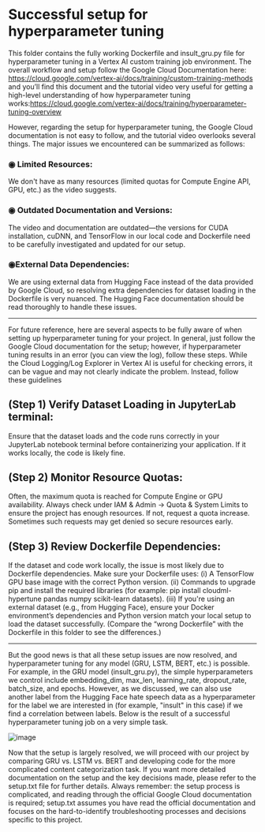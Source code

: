 
# Successful setup for hyperparameter tuning

This folder contains the fully working Dockerfile and insult_gru.py file for hyperparameter tuning in a Vertex AI custom training job environment. The overall workflow and setup follow the Google Cloud Documentation here: https://cloud.google.com/vertex-ai/docs/training/custom-training-methods and you’ll find this document and the tutorial video very useful for getting a high-level understanding of how hyperparameter tuning works:https://cloud.google.com/vertex-ai/docs/training/hyperparameter-tuning-overview

However, regarding the setup for hyperparameter tuning, the Google Cloud documentation is not easy to follow, and the tutorial video overlooks several things. The major issues we encountered can be summarized as follows:

### ◉ Limited Resources:
We don't have as many resources (limited quotas for Compute Engine API, GPU, etc.) as the video suggests.

### ◉ Outdated Documentation and Versions:
The video and documentation are outdated—the versions for CUDA installation, cuDNN, and TensorFlow in our local code and Dockerfile need to be carefully investigated and updated for our setup.

### ◉External Data Dependencies:
We are using external data from Hugging Face instead of the data provided by Google Cloud, so resolving extra dependencies for dataset loading in the Dockerfile is very nuanced. The Hugging Face documentation should be read thoroughly to handle these issues.

---
For future reference, here are several aspects to be fully aware of when setting up hyperparameter tuning for your project.
In general, just follow the Google Cloud documentation for the setup; however, if hyperparameter tuning results in an error (you can view the log), follow these steps. While the Cloud Logging/Log Explorer in Vertex AI is useful for checking errors, it can be vague and may not clearly indicate the problem. Instead, follow these guidelines

## (Step 1) Verify Dataset Loading in JupyterLab terminal:
Ensure that the dataset loads and the code runs correctly in your JupyterLab notebook terminal before containerizing your application. If it works locally, the code is likely fine.

## (Step 2) Monitor Resource Quotas:
Often, the maximum quota is reached for Compute Engine or GPU availability. Always check under IAM & Admin → Quota & System Limits to ensure the project has enough resources. If not, request a quota increase. Sometimes such requests may get denied so secure resources early.

## (Step 3) Review Dockerfile Dependencies:
If the dataset and code work locally, the issue is most likely due to Dockerfile dependencies. Make sure your Dockerfile uses:
(i) A TensorFlow GPU base image with the correct Python version.
(ii) Commands to upgrade pip and install the required libraries (for example:
pip install cloudml-hypertune pandas numpy scikit-learn datasets).
(iii) If you're using an external dataset (e.g., from Hugging Face), ensure your Docker environment’s dependencies and Python version match your local setup to load the dataset successfully.
(Compare the “wrong Dockerfile” with the Dockerfile in this folder to see the differences.)

---
But the good news is that all these setup issues are now resolved, and hyperparameter tuning for any model (GRU, LSTM, BERT, etc.) is possible. For example, in the GRU model (insult_gru.py), the simple hyperparameters we control include embedding_dim, max_len, learning_rate, dropout_rate, batch_size, and epochs. However, as we discussed, we can also use another label from the Hugging Face hate speech data as a hyperparameter for the label we are interested in (for example, "insult" in this case) if we find a correlation between labels. Below is the result of a successful hyperparameter tuning job on a very simple task.

![image](https://github.com/user-attachments/assets/a0ca0b69-79a3-4c0b-970c-f591d12fcdfa)


Now that the setup is largely resolved, we will proceed with our project by comparing GRU vs. LSTM vs. BERT and developing code for the more complicated content categorization task. If you want more detailed documentation on the setup and the key decisions made, please refer to the setup.txt file for further details. Always remember: the setup process is complicated, and reading through the official Google Cloud documentation is required; setup.txt assumes you have read the official documentation and focuses on the hard-to-identify troubleshooting processes and decisions specific to this project.
